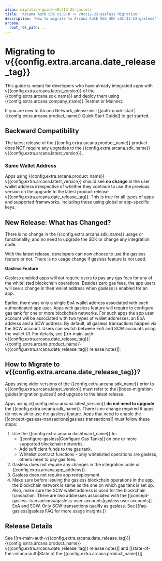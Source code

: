 ```yaml
---
alias: migration-guide-vOct12-23-gasless
title: 'Arcana Auth SDK v1.0.8 -> vOct12-23-gasless Migration'
description: 'How to migrate to Arcana Auth Web SDK vOct12-23-gasless'
arcana:
  root_rel_path: ..
---
```


# Migrating to v{{config.extra.arcana.date_release_tag}}

This guide is meant for developers who have already integrated apps with v{{config.extra.arcana.latest_version}} of the {{config.extra.arcana.sdk_name}} and deploy them using {{config.extra.arcana.company_name}} Testnet or Mainnet.

If you are new to Arcana Network, please visit [[auth-quick-start|{{config.extra.arcana.product_name}} Quick Start Guide]] to get started.

## Backward Compatibility

The latest release of the {{config.extra.arcana.product_name}} product does NOT require any upgrades to the {{config.extra.arcana.sdk_name}} v{{config.extra.arcana.latest_version}}.

### Same Wallet Address

Apps using {{config.extra.arcana.product_name}} v{{config.extra.arcana.latest_version}} should see **no change** in the user wallet address irrespective of whether they continue to use the previous version on the upgrade to the latest product release v{{config.extra.arcana.date_release_tag}}. This is true for all types of apps and supported frameworks, including those using global or app-specific keys.

## New Release: What has Changed?

There is no change in the {{config.extra.arcana.sdk_name}} usage or functionality, and no need to upgrade the SDK or change any integration code.

With the latest release, developers can now choose to use the gasless feature or not. There is no usage change if gasless feature is not used.

**Gasless Feature** 

Gasless enabled apps will not require users to pay any gas fees for any of the whitelisted blockchain operations. Besides zero gas fees, the app users will see a change in their wallet address when gasless is enabled for an app.

Earlier, there was only a single EoA wallet address associated with each authenticated app user. Apps with gasless feature will require to configure gas tank for one or more blockchain networks. For such apps the app user account will be associated with two types of wallet addresses: an EoA address and a SCW address. By default, all gasless transactions happen via the SCW account. Users can switch between EoA and SCW accounts using the wallet UI. For details, see [[rn-main-auth-v{{config.extra.arcana.date_release_tag}}|{{config.extra.arcana.product_name}} v{{config.extra.arcana.date_release_tag}} release notes]].

## How to Migrate to v{{config.extra.arcana.date_release_tag}}?

Apps using older versions of the {{config.extra.arcana.sdk_name}} prior to v{{config.extra.arcana.latest_version}} must refer to the [[index-migration-guides|migration guides]] and upgrade to the latest release.

Apps using v{{config.extra.arcana.latest_version}} **do not need to upgrade** the {{config.extra.arcana.sdk_name}}. There is no change required if apps do not wish to use the gasless feature. Apps that need to enable the [[concept-gasless-transactions|gasless transactions]] must follow these steps:

1. Use the {{config.extra.arcana.dashboard_name}} to:
    * [[configure-gasless|Configure Gas Tanks]] on one or more supported blockchain networks.
    * Add sufficient funds to the gas tank.
    * Whitelist contract functions - only whitelisted operations are gasless, others need to pay gas fees.
2. Gasless does not require any changes in the integration code or {{config.extra.arcana.app_address}}. 
3. Gasless does not require app redeployment.
4. Make sure before issuing the gasless blockchain operations in the app, the blockchain network is same as the one on which gas tank is set up. Also, make sure the SCW wallet address is used for the blockchain transaction. There are two addresses associated with the [[concept-gasless-transactions#gasless-user-accounts|gasless user accounts]] - EoA and SCW. Only SCW transactions qualify as gasless. See [[faq-gasless|gasless FAQ for more usage insights.]]

## Release Details

See [[rn-main-auth-v{{config.extra.arcana.date_release_tag}}|{{config.extra.arcana.product_name}} v{{config.extra.arcana.date_release_tag}} release notes]] and [[state-of-the-arcana-auth|State of the {{config.extra.arcana.product_name}}]].
